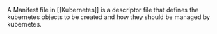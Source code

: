 A Manifest file in [[Kubernetes]] is a descriptor file that defines the kubernetes objects to be created and how they should be managed by kubernetes.